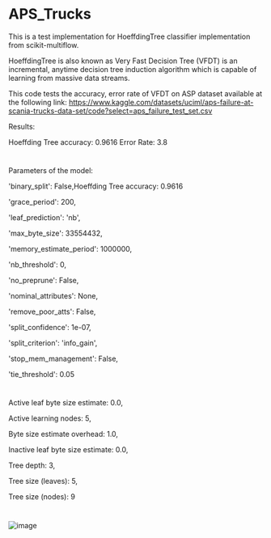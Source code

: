 # APS_Trucks

This is a test implementation for HoeffdingTree classifier implementation from scikit-multiflow.

HoeffdingTree is also known as Very Fast Decision Tree (VFDT) is an incremental, anytime decision tree induction algorithm which is capable of learning from massive data streams.

This code tests the accuracy, error rate of VFDT on ASP dataset available at the following link:
https://www.kaggle.com/datasets/uciml/aps-failure-at-scania-trucks-data-set/code?select=aps_failure_test_set.csv

Results:

Hoeffding Tree accuracy: 0.9616
Error Rate: $3.8%$


#
Parameters of the model:

 'binary_split': False,Hoeffding Tree accuracy: 0.9616
  
 'grace_period': 200,
 
 'leaf_prediction': 'nb',
 
 'max_byte_size': 33554432,
 
 'memory_estimate_period': 1000000,
 
 'nb_threshold': 0,
 
 'no_preprune': False,
 
 'nominal_attributes': None,
 
 'remove_poor_atts': False,
 
 'split_confidence': 1e-07,
 
 'split_criterion': 'info_gain',
 
 'stop_mem_management': False,
 
 'tie_threshold': 0.05

#
#

Active leaf byte size estimate: 0.0,

Active learning nodes: 5,

Byte size estimate overhead: 1.0,

Inactive leaf byte size estimate: 0.0,

Tree depth: 3,

Tree size (leaves): 5,

Tree size (nodes): 9
#
![image](https://user-images.githubusercontent.com/62459136/182060045-37947b0e-46f5-4a54-9f82-ada5d7f6e72c.png)
